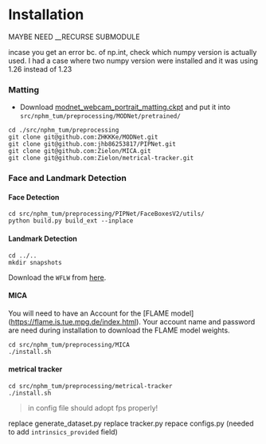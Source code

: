# Installation
MAYBE NEED __RECURSE SUBMODULE

incase you get an error bc. of np.int, check which numpy version is actually used. I had a case where two numpy version were installed and it was using 1.26 instead of 1.23

### Matting
- Download [modnet_webcam_portrait_matting.ckpt](https://drive.google.com/file/d/1Nf1ZxeJZJL8Qx9KadcYYyEmmlKhTADxX/view?usp=sharing) and put it into `src/nphm_tum/preprocessing/MODNet/pretrained/`
```commandline
cd ./src/nphm_tum/preprocessing
git clone git@github.com:ZHKKKe/MODNet.git
git clone git@github.com:jhb86253817/PIPNet.git
git clone git@github.com:Zielon/MICA.git
git clone git@github.com:Zielon/metrical-tracker.git
```
### Face and Landmark Detection

#### Face Detection
```
cd src/nphm_tum/preprocessing/PIPNet/FaceBoxesV2/utils/
python build.py build_ext --inplace
```

#### Landmark Detection
```commandline
cd ../..
mkdir snapshots
```

Download the `WFLW` from [here](https://drive.google.com/drive/folders/1fz6UQR2TjGvQr4birwqVXusPp6tMAXxq).


#### MICA

You will need to have an Account for the [FLAME model] (https://flame.is.tue.mpg.de/index.html). 
Your account name and password are need during installation to download the FLAME model weights.

```commandline
cd src/nphm_tum/preprocessing/MICA
./install.sh
```

#### metrical tracker
```commandline
cd src/nphm_tum/preprocessing/metrical-tracker
./install.sh
```

> in config file should adopt fps properly!

replace generate_dataset.py
replace tracker.py
repace configs.py (needed to add `intrinsics_provided` field)